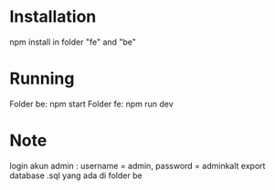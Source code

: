 <h1>Installation</h1>
npm install in folder "fe" and "be" <br>

<h1>Running</h1>
Folder be: npm start
Folder fe: npm run dev

<h1>Note</h1>
login akun admin : username = admin, password = adminkalt
export database .sql yang ada di folder be
